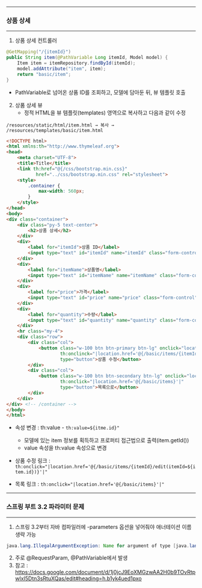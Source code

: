 -----
### 상품 상세
-----
1. 상품 상세 컨트롤러
```java
@GetMapping("/{itemId}")
public String item(@PathVariable Long itemId, Model model) {
    Item item = itemRepository.findById(itemId);
    model.addAttribute("item", item);
    return "basic/item";
}
```
  - PathVariable로 넘어온 상품 ID를 조회하고, 모델에 담아둔 뒤, 뷰 템플릿 호출

2. 상품 상세 뷰
   - 정적 HTML을 뷰 템플릿(templates) 영역으로 복사하고 다음과 같이 수정
```
/resources/static/html/item.html → 복사 → /resources/templates/basic/item.html
```
```html
<!DOCTYPE html>
<html xmlns:th="http://www.thymeleaf.org">
<head>
    <meta charset="UTF-8">
    <title>Title</title>
    <link th:href="@{/css/bootstrap.min.css}"
           href="../css/bootstrap.min.css" rel="stylesheet">
    <style>
        .container {
            max-width: 560px;
        }
    </style>
</head>
<body>
<div class="container">
    <div class="py-5 text-center">
        <h2>상품 상세</h2>
    </div>
    <div>
        <label for="itemId">상품 ID</label>
        <input type="text" id="itemId" name="itemId" class="form-control" value="1" th:value="${item.id}" readonly>
    </div>
    <div>
        <label for="itemName">상품명</label>
        <input type="text" id="itemName" name="itemName" class="form-control" value="상품A" th:value="${item.itemName}" readonly>
    </div>
    <div>
        <label for="price">가격</label>
        <input type="text" id="price" name="price" class="form-control" value="10000" th:value="${item.price}" readonly>
    </div>
    <div>
        <label for="quantity">수량</label>
        <input type="text" id="quantity" name="quantity" class="form-control" value="10" th:value="${item.quantity}" readonly>
    </div>
    <hr class="my-4">
    <div class="row">
        <div class="col">
            <button class="w-100 btn btn-primary btn-lg" onclick="location.href='editForm.html'"
                    th:onclinck="|location.href='@{/basic/items/{itemId}/edit(itemId=${item.id})}'|"
                    type="button">상품 수정</button>
        </div>
        <div class="col">
            <button class="w-100 btn btn-secondary btn-lg" onclick="location.href='items.html'"
                    th:onclick="|location.href='@{/basic/items}'|"
                    type="button">목록으로</button>
        </div>
    </div>
</div> <!-- /container -->
</body>
</html>
```
  - 속성 변경 : th:value - ```th:value=${itme.id}"```
    + 모델에 있는 item 정보를 획득하고 프로퍼티 접근법으로 출력(item.getId())
    + value 속성을 th:value 속성으로 변경

  - 상품 수정 링크 : ```th:onclick="|location.href='@{/basic/items/{itemId}/edit(itemId=${item.id})}'|"```
  - 목록 링크 : ```th:onclick="|location.href='@{/basic/items}'|"```

-----
### 스프링 부트 3.2 파라미터 문제
-----
1. 스프링 3.2부터 자바 컴파일러에 -parameters 옵션을 넣어줘야 애너테이션 이름 생략 가능
```java
java.lang.IllegalArgumentException: Name for argument of type [java.lang.String] not specified, and parameter name information not found in class file either.
```

2. 주로 @RequestParam, @PathVariable에서 발생
3. 참고 : https://docs.google.com/document/d/1j0jcJ9EoXMGzwAA2H0b9TOvRtpwlxI5Dtn3sRtuXQas/edit#heading=h.b1yk4ued1pxo
   
